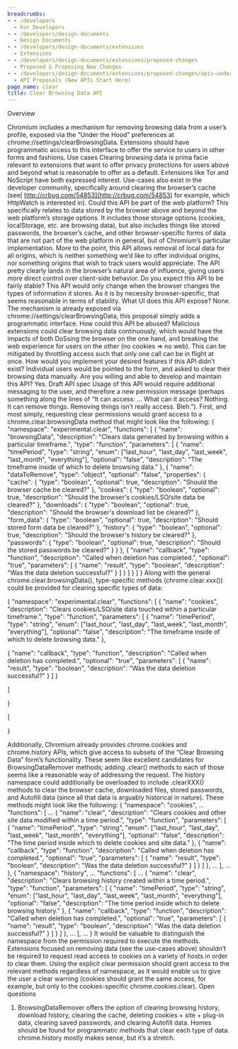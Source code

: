 ```yaml
---
breadcrumbs:
- - /developers
  - For Developers
- - /developers/design-documents
  - Design Documents
- - /developers/design-documents/extensions
  - Extensions
- - /developers/design-documents/extensions/proposed-changes
  - Proposed & Proposing New Changes
- - /developers/design-documents/extensions/proposed-changes/apis-under-development
  - API Proposals (New APIs Start Here)
page_name: clear
title: Clear Browsing Data API
---
```


Overview

Chromium includes a mechanism for removing browsing data from a user’s profile,
exposed via the “Under the Hood” preferences at
chrome://settings/clearBrowsingData. Extensions should have programmatic access
to this interface to offer the service to users in other forms and fashions.
Use cases
Clearing browsing data is prima facie relevant to extensions that want to offer
privacy protections for users above and beyond what is reasonable to offer as a
default. Extensions like Tor and NoScript have both expressed interest.
Use-cases also exist in the developer community, specifically around clearing
the browser’s cache (see[ http://crbug.com/54853](http://crbug.com/54853) for
example, which HttpWatch is interested in).
Could this API be part of the web platform?
This specifically relates to data stored by the browser above and beyond the web
platform’s storage options. It includes those storage options (cookies,
localStorage, etc. are browsing data), but also includes things like stored
passwords, the browser’s cache, and other browser-specific forms of data that
are not part of the web platform in general, but of Chromium’s particular
implementation. More to the point, this API allows removal of local data for all
origins, which is neither something we’d like to offer individual origins, nor
something origins that wish to track users would appreciate. The API pretty
clearly lands in the browser’s natural area of influence, giving users more
direct control over client-side behavior.
Do you expect this API to be fairly stable?
This API would only change when the browser changes the types of information it
stores. As it is by necessity browser-specific, that seems reasonable in terms
of stability.
What UI does this API expose?
None. The mechanism is already exposed via chrome://settings/clearBrowsingData,
this proposal simply adds a programmatic interface.
How could this API be abused?
Malicious extensions could clear browsing data continuously, which would have
the impacts of both DoSsing the browser on the one hand, and breaking the web
experience for users on the other (no cookies =&gt; no web).
This can be mitigated by throttling access such that only one call can be in
flight at once.
How would you implement your desired features if this API didn't exist?
Individual users would be pointed to the form, and asked to clear their browsing
data manually.
Are you willing and able to develop and maintain this API?
Yes.
Draft API spec
Usage of this API would require additional messaging to the user, and therefore
a new permission message (perhaps something along the lines of “It can access: …
What can it access? Nothing. It can remove things. Removing things isn’t really
access. Bleh.”).
First, and most simply, requesting clear permissions would grant access to a
chrome.clear.browsingData method that might look like the following:
{
"namespace": "experimental.clear",
"functions": \[
{
"name": "browsingData",
"description": "Clears data generated by browsing within a particular
timeframe.",
"type": "function",
"parameters": \[
{
"name": "timePeriod",
"type": "string",
"enum": \["last_hour", "last_day", "last_week", "last_month", "everything"\],
"optional": "false",
"description": "The timeframe inside of which to delete browsing data.”
},
{
"name": "dataToRemove",
"type": "object",
"optional": "false",
"properties": {
"cache": {
"type": "boolean",
"optional": true,
"description": "Should the browser cache be cleared?"
},
"cookies": {
"type": "boolean",
"optional": true,
"description": "Should the browser's cookies/LSO/site data be cleared?"
},
"downloads": {
"type": "boolean",
"optional": true,
"description": "Should the browser's download list be cleared?"
},
"form_data": {
"type": "boolean",
"optional": true,
"description": "Should stored form data be cleared?"
},
"history": {
"type": "boolean",
"optional": true,
"description": "Should the browser's history be cleared?"
},
"passwords": {
"type": "boolean",
"optional": true,
"description": "Should the stored passwords be cleared?"
}
}
},
{
"name": "callback",
"type": "function",
"description": "Called when deletion has completed.",
"optional": "true",
"parameters": \[
{
"name": "result",
"type": "boolean",
"description": "Was the data deletion successful?"
}
\]
}
\]
}
\]
}
Along with the general chrome.clear.browsingData(), type-specific methods
(chrome.clear.xxx()) could be provided for clearing specific types of data:

{
"namespace": "experimental.clear",
"functions": \[
{
"name": "cookies",
"description": "Clears cookies/LSO/site data touched within a particular
timeframe.",
"type": "function",
"parameters": \[
{
"name": "timePeriod",
"type": "string",
"enum": \["last_hour", "last_day", "last_week", "last_month", "everything"\],
"optional": "false",
"description": "The timeframe inside of which to delete browsing data.”
},

{
"name": "callback",
"type": "function",
"description": "Called when deletion has completed.",
"optional": "true",
"parameters": \[
{
"name": "result",
"type": "boolean",
"description": "Was the data deletion successful?"
}
\]
}

\]

}

\]

}

Additionally, Chromium already provides chrome.cookies and chrome.history APIs,
which give access to subsets of the “Clear Browsing Data” form’s functionality.
These seem like excellent candidates for BrowsingDataRemover methods; adding
.clear() methods to each of those seems like a reasonable way of addressing the
request. The history namespace could additionally be overloaded to include
.clearXXX() methods to clear the browser cache, downloaded files, stored
passwords, and Autofill data (since all that data is arguably historical in
nature).
These methods might look like the following:
{
"namespace": "cookies",
…
"functions": \[
…
{
"name": "clear",
"description": "Clears cookies and other site data modified within a time
period.",
"type": "function",
"parameters": \[
{
"name": "timePeriod",
"type": "string",
"enum": \["last_hour", "last_day", "last_week", "last_month", "everything"\],
"optional": "false",
"description": "The time period inside which to delete cookies and site data."
},
{
"name": "callback",
"type": "function",
"description": "Called when deletion has completed.",
"optional": "true",
"parameters": \[
{
"name": "result",
"type": "boolean",
"description": "Was the data deletion successful?"
}
\]
}
\]
},
…
\],
…
},
{
"namespace": "history",
…
"functions": \[
…
{
"name": "clear",
"description": "Clears browsing history created within a time period.",
"type": "function",
"parameters": \[
{
"name": "timePeriod",
"type": "string",
"enum": \["last_hour", "last_day", "last_week", "last_month", "everything"\],
"optional": "false",
"description": "The time period inside which to delete browsing history."
},
{
"name": "callback",
"type": "function",
"description": "Called when deletion has completed.",
"optional": "true",
"parameters": \[
{
"name": "result",
"type": "boolean",
"description": "Was the data deletion successful?"
}
\]
}
\]
},
…
\],
…
}
It would be valuable to distinguish the namespace from the permission required
to execute the methods. Extensions focused on removing data (see the use-cases
above) shouldn’t be required to request read access to cookies on a variety of
hosts in order to clear them. Using the explicit clear permission should grant
access to the relevant methods regardless of namespace, as it would enable us to
give the user a clear warning (cookies should grant the same access, for
example, but only to the cookies-specific chrome.cookies.clear).
Open questions

1.  BrowsingDataRemover offers the option of clearing browsing history,
            download history, clearing the cache, deleting cookies + site +
            plug-in data, clearing saved passwords, and clearing Autofill data.
            Homes should be found for programmatic methods that clear each type
            of data. chrome.history mostly makes sense, but it’s a stretch.
